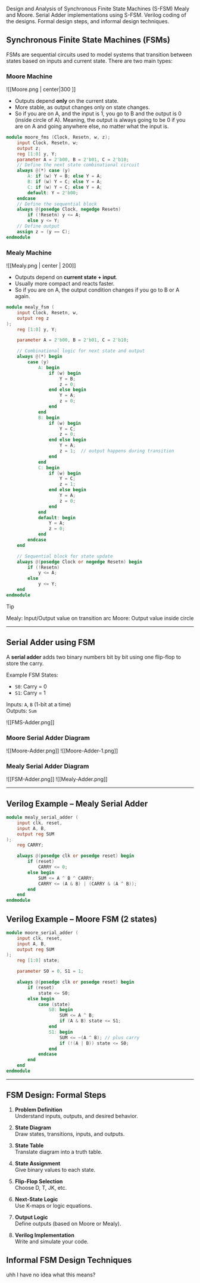 Design and Analysis of Synchronous Finite State Machines (S-FSM) Mealy and Moore. Serial Adder implementations using S-FSM. Verilog coding of the designs. Formal design steps, and informal design techniques.



## Synchronous Finite State Machines (FSMs)

FSMs are sequential circuits used to model systems that transition between states based on inputs and current state. There are two main types:

### Moore Machine

![[Moore.png | center|300 ]]

- Outputs depend **only** on the current state.
- More stable, as output changes only on state changes.
- So if you are on A, and the input is 1, you go to B and the output is 0 (inside circle of A). Meaning, the output is always going to be 0 if you are on A and going anywhere else, no matter what the input is.

```verilog
module moore_fms (Clock, Resetn, w, z);
    input Clock, Resetn, w;
    output z;
    reg [1:0] y, Y;
    parameter A = 2'b00, B = 2'b01, C = 2'b10;
    // Define the next state combinational circuit
    always @(*) case (y)
        A: if (w) Y = B; else Y = A;
        B: if (w) Y = C; else Y = A;
        C: if (w) Y = C; else Y = A;
        default: Y = 2'b00;
    endcase
    // Define the sequential block
    always @(posedge Clock, negedge Resetn)
        if (!Resetn) y <= A;
        else y <= Y;
    // Define output
    assign z = (y == C);
endmodule
```

### Mealy Machine

![[Mealy.png | center | 200]]

- Outputs depend on **current state + input**.
- Usually more compact and reacts faster.
- So if you are on A, the output condition changes if you go to B or A again. 

```verilog
module mealy_fsm (
    input Clock, Resetn, w,
    output reg z
);
    reg [1:0] y, Y;

    parameter A = 2'b00, B = 2'b01, C = 2'b10;

    // Combinational logic for next state and output
    always @(*) begin
        case (y)
            A: begin
                if (w) begin
                    Y = B;
                    z = 0;
                end else begin
                    Y = A;
                    z = 0;
                end
            end
            B: begin
                if (w) begin
                    Y = C;
                    z = 0;
                end else begin
                    Y = A;
                    z = 1;  // output happens during transition
                end
            end
            C: begin
                if (w) begin
                    Y = C;
                    z = 1;
                end else begin
                    Y = A;
                    z = 0;
                end
            end
            default: begin
                Y = A;
                z = 0;
            end
        endcase
    end

    // Sequential block for state update
    always @(posedge Clock or negedge Resetn) begin
        if (!Resetn)
            y <= A;
        else
            y <= Y;
    end
endmodule

```
> [!Tip] 
> Mealy: Input/Output value on transition arc
> Moore: Output value inside circle
---

## Serial Adder using FSM

A **serial adder** adds two binary numbers bit by bit using one flip-flop to store the carry.

Example FSM States:

- `S0`: Carry = 0
- `S1`: Carry = 1

Inputs: `A`, `B` (1-bit at a time)  
Outputs: `Sum`

![[FMS-Adder.png]]

### Moore Serial Adder Diagram

![[Moore-Adder.png]]
![[Moore-Adder-1.png]]

### Mealy Serial Adder Diagram

![[FSM-Adder.png]]
![[Mealy-Adder.png]]


---

## Verilog Example – Mealy Serial Adder

```verilog
module mealy_serial_adder (
    input clk, reset,
    input A, B,
    output reg SUM
);
    reg CARRY;

    always @(posedge clk or posedge reset) begin
        if (reset)
            CARRY <= 0;
        else begin
            SUM <= A ^ B ^ CARRY;
            CARRY <= (A & B) | (CARRY & (A ^ B));
        end
    end
endmodule
```

## Verilog Example – Moore FSM (2 states)

```verilog
module moore_serial_adder (
    input clk, reset,
    input A, B,
    output reg SUM
);
    reg [1:0] state;

    parameter S0 = 0, S1 = 1;

    always @(posedge clk or posedge reset) begin
        if (reset)
            state <= S0;
        else begin
            case (state)
                S0: begin
                    SUM <= A ^ B;
                    if (A & B) state <= S1;
                end
                S1: begin
                    SUM <= ~(A ^ B); // plus carry
                    if (!(A | B)) state <= S0;
                end
            endcase
        end
    end
endmodule
```

---

## FSM Design: Formal Steps

1. **Problem Definition**  
   Understand inputs, outputs, and desired behavior.

2. **State Diagram**  
   Draw states, transitions, inputs, and outputs.

3. **State Table**  
   Translate diagram into a truth table.

4. **State Assignment**  
   Give binary values to each state.

5. **Flip-Flop Selection**  
   Choose D, T, JK, etc.

6. **Next-State Logic**  
   Use K-maps or logic equations.

7. **Output Logic**  
   Define outputs (based on Moore or Mealy).

8. **Verilog Implementation**  
   Write and simulate your code.



## Informal FSM Design Techniques
uhh I have no idea what this means?




